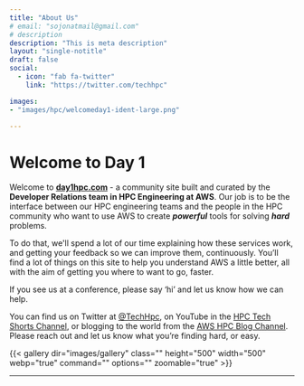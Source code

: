 ```yaml
---
title: "About Us"
# email: "sojonatmail@gmail.com"
# description
description: "This is meta description"
layout: "single-notitle"
draft: false
social:
  - icon: "fab fa-twitter"
    link: "https://twitter.com/techhpc"

images:
- "images/hpc/welcomeday1-ident-large.png"

---
```


# Welcome to Day 1

Welcome to **[day1hpc.com](http://day1hpc.com/)** - a community site built and curated by the **Developer Relations team in HPC Engineering at AWS**. Our job is to be the interface between our HPC engineering teams and the people in the HPC community who want to use AWS to create ***powerful*** tools for solving ***hard*** problems.

To do that, we'll spend a lot of our time explaining how these services work, and getting your feedback so we can improve them, continuously. You’ll find a lot of things on this site to help you understand AWS a little better, all with the aim of getting you where to want to go, faster.

If you see us at a conference, please say ‘hi’ and let us know how we can help.

You can find us on Twitter at [@TechHpc](https://twitter.com/TechHpc), on YouTube in the [HPC Tech Shorts Channel](https://hpc.news/techshorts), or blogging to the world from the [AWS HPC Blog Channel](https://hpc.news/blog). Please reach out and let us know what you’re finding hard, or easy.

{{< gallery dir="images/gallery" class="" height="500" width="500" webp="true" command="" options="" zoomable="true" >}}
<hr>
